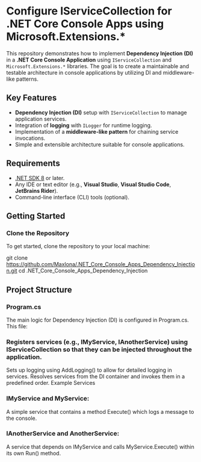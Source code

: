 # Configure IServiceCollection for .NET Core Console Apps using Microsoft.Extensions.*

This repository demonstrates how to implement **Dependency Injection (DI)** in a **.NET Core Console Application** using `IServiceCollection` and `Microsoft.Extensions.*` libraries. The goal is to create a maintainable and testable architecture in console applications by utilizing DI and middleware-like patterns.

## Key Features

- **Dependency Injection (DI)** setup with `IServiceCollection` to manage application services.
- Integration of **logging** with `ILogger` for runtime logging.
- Implementation of a **middleware-like pattern** for chaining service invocations.
- Simple and extensible architecture suitable for console applications.

## Requirements

- [.NET SDK 8](https://dotnet.microsoft.com/download/dotnet) or later.
- Any IDE or text editor (e.g., **Visual Studio**, **Visual Studio Code**, **JetBrains Rider**).
- Command-line interface (CLI) tools (optional).

## Getting Started

### Clone the Repository

To get started, clone the repository to your local machine:

git clone https://github.com/Maxlona/.NET_Core_Console_Apps_Dependency_Injection.git
cd .NET_Core_Console_Apps_Dependency_Injection


## Project Structure

### Program.cs
The main logic for Dependency Injection (DI) is configured in Program.cs. This file:

### Registers services (e.g., IMyService, IAnotherService) using IServiceCollection so that they can be injected throughout the application.
Sets up logging using AddLogging() to allow for detailed logging in services.
Resolves services from the DI container and invokes them in a predefined order.
Example Services

### IMyService and MyService:
A simple service that contains a method Execute() which logs a message to the console.

### IAnotherService and AnotherService:
A service that depends on IMyService and calls MyService.Execute() within its own Run() method.
